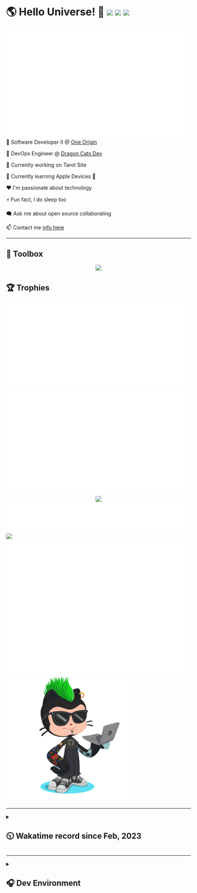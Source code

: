 <h1>🌎 Hello Universe! 👋
<img src='https://wakatime.com/badge/user/a61fe4dd-5464-48ee-825a-134d74f90884.svg?style=flat-square'>
<img src='https://api.visitorbadge.io/api/visitors?path=https%3A%2F%2Fgithub.com%2Fjmclain-origin&countColor=&style=flat-square' height='22'>
<img src='https://img.shields.io/github/followers/jmclain-origin?label=Followers&style=flat-square' height='22'>
</h1>

<img align='right' src='./assets/metrics.base.svg'>

💼 Software Developer II @ [One Origin](https://oneorigin.us/)

<!-- 💼 Engineer Consultant @ [Banyan Labs](https://banyanlabs.io/) -->

💼 DevOps Engineer @ [Dragon Cats Dev](https://DragonCats.dev/ "visit")

🔭 Currently working on Tarot Site

🌱 Currently learning Apple Devices 🤢

❤️ I'm passionate about technology

⚡ Fun fact, I do sleep too

🗨️ Ask me about open source collaborating

📫 Contact me [info here](https://www.joshmclain.com/#contact)

---

## 🧰 Toolbox

<p align="center">
  <a href="https://skillicons.dev">
    <img src="https://skillicons.dev/icons?i=md,html,css,js,regex,sass,tailwind,ts,react,styledcomponents,redux,next,gatsby,remix,vue,nuxt,nodejs,express,mongodb,jest,webpack,vite,rollup,docker,nginx,aws,heroku,vercel,netlify,linux,bash,powershell,vim,git,githubactions,github,gitlab,vscode,idea,maven,gradle,java,spring&theme=dark" />
  </a>
</p>

## 🏆 Trophies

<div align='center'>
<img src='./assets/metrics.plugin.achievements.compact.svg'>
<img src='./assets/metrics.plugin.habits.charts.svg'>
<img src='https://github-profile-trophy.vercel.app/?username=jmclain-origin&theme=darkhub&no-frame=true&margin-w=10'>
</div>

<div align=''>
<img src='./assets/metrics.plugin.habits.facts.svg'>
<img src='https://streak-stats.demolab.com?user=jmclain-origin&theme=dark' width='340'>
<div>
</div>

<img src='./assets/metrics.plugin.wakatime.svg'>
<img src='./assets/octocat.png' width='340'>
<!-- <img src='./assets/metrics.plugin.code.svg'> -->
</div>

---

<details>
<summary>

## 🕥 Wakatime record since Feb, 2023

</summary>

<!--START_SECTION:waka-->
![Code Time](http://img.shields.io/badge/Code%20Time-603%20hrs%2030%20mins-blue)

![Profile Views](http://img.shields.io/badge/Profile%20Views-0-blue)

**🐱 My GitHub Data** 

> 📦 136.9 kB Used in GitHub's Storage 
 > 
> 🏆 705 Contributions in the Year 2023
 > 
> 🚫 Not Opted to Hire
 > 
> 📜 23 Public Repositories 
 > 
> 🔑 25 Private Repositories 
 > 
**I'm an Early 🐤** 

```text
🌞 Morning                2827 commits        ██████░░░░░░░░░░░░░░░░░░░   24.73 % 
🌆 Daytime                4076 commits        █████████░░░░░░░░░░░░░░░░   35.66 % 
🌃 Evening                3000 commits        ███████░░░░░░░░░░░░░░░░░░   26.25 % 
🌙 Night                  1527 commits        ███░░░░░░░░░░░░░░░░░░░░░░   13.36 % 
```
📅 **I'm Most Productive on Monday** 

```text
Monday                   2606 commits        ██████░░░░░░░░░░░░░░░░░░░   22.80 % 
Tuesday                  2005 commits        ████░░░░░░░░░░░░░░░░░░░░░   17.54 % 
Wednesday                1788 commits        ████░░░░░░░░░░░░░░░░░░░░░   15.64 % 
Thursday                 1017 commits        ██░░░░░░░░░░░░░░░░░░░░░░░   08.90 % 
Friday                   1671 commits        ████░░░░░░░░░░░░░░░░░░░░░   14.62 % 
Saturday                 1425 commits        ███░░░░░░░░░░░░░░░░░░░░░░   12.47 % 
Sunday                   918 commits         ██░░░░░░░░░░░░░░░░░░░░░░░   08.03 % 
```


📊 **This Week I Spent My Time On** 

```text
🕑︎ Time Zone: America/Phoenix

💬 Programming Languages: 
CSS                      4 hrs 37 mins       ████████░░░░░░░░░░░░░░░░░   30.70 % 
TypeScript               4 hrs 4 mins        ███████░░░░░░░░░░░░░░░░░░   27.12 % 
Java                     2 hrs 48 mins       █████░░░░░░░░░░░░░░░░░░░░   18.68 % 
HTML                     1 hr 37 mins        ███░░░░░░░░░░░░░░░░░░░░░░   10.82 % 
JavaScript               45 mins             █░░░░░░░░░░░░░░░░░░░░░░░░   05.05 % 

🔥 Editors: 
IntelliJ                 11 hrs 41 mins      ███████████████████░░░░░░   77.69 % 
VS Code                  3 hrs 21 mins       ██████░░░░░░░░░░░░░░░░░░░   22.31 % 

💻 Operating System: 
Mac                      14 hrs 50 mins      █████████████████████████   98.65 % 
Windows                  12 mins             ░░░░░░░░░░░░░░░░░░░░░░░░░   01.35 % 
```

**I Mostly Code in JavaScript** 

```text
TypeScript               16 repos            ███████░░░░░░░░░░░░░░░░░░   28.57 % 
CSS                      4 repos             ██░░░░░░░░░░░░░░░░░░░░░░░   07.14 % 
Java                     3 repos             █░░░░░░░░░░░░░░░░░░░░░░░░   05.36 % 
Dockerfile               1 repo              ░░░░░░░░░░░░░░░░░░░░░░░░░   01.79 % 
Vue                      1 repo              ░░░░░░░░░░░░░░░░░░░░░░░░░   01.79 % 
```




 Last Updated on 21/11/2023 18:38:12 UTC
<!--END_SECTION:waka-->

</details>

---

<details>
<summary>

## 🎧 Dev Environment

</summary>

> ### _I'm not a player 🐱 I just code a lot..._

<div align='center'>
<img src='https://spotify-github-profile.vercel.app/api/view?uid=31knnovcfatt7mqmu6yaa5htulxi&cover_image=true&theme=default&show_offline=false&background_color=121212' width='420'>
<img src='https://spotify-recently-played-readme.vercel.app/api?user=31knnovcfatt7mqmu6yaa5htulxi&width=400&count=10'>
</div>
</details>

<!-- ## Memes

who doesn't love memes?

![obi one](./assets/unfilimar_obi.jpg) -->

<!-- <div align='center'>
<img src='https://www.data-card-for-spotify.com/api/card?user_id=31knnovcfatt7mqmu6yaa5htulxi&hide_playing=1&hide_recents=1&limit=10&custom_title=jmclain-origin%20Spotify%20Data'>
</div> -->
